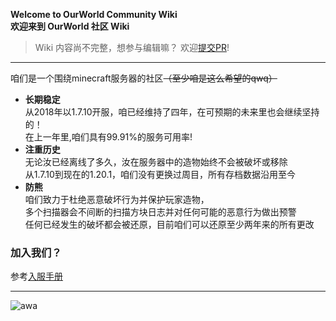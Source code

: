 **Welcome to OurWorld Community Wiki**  
**欢迎来到 OurWorld 社区 Wiki**

> Wiki 内容尚不完整，想参与编辑嘛？ 欢迎[提交PR](https://github.com/smyhw/OurWorldCommunityWiki/pulls)!
***

咱们是一个围绕minecraft服务器的社区~~（至少咱是这么希望的qwq）~~   

  
* **长期稳定**  
从2018年以1.7.10开服，咱已经维持了四年，在可预期的未来里也会继续坚持的！  
在上一年里,咱们具有99.91%的服务可用率!
* **注重历史**  
无论汝已经离线了多久，汝在服务器中的造物始终不会被破坏或移除  
从1.7.10到现在的1.20.1，咱们没有更换过周目，所有存档数据沿用至今
* **防熊**  
咱们致力于杜绝恶意破坏行为并保护玩家造物，  
多个扫描器会不间断的扫描方块日志并对任何可能的恶意行为做出预警  
任何已经发生的破坏都会被还原，目前咱们可以还原至少两年来的所有更改

### 加入我们？
参考[入服手册](https://wiki.smyhw.online/#/mc/join)
  
***
![awa](/img/awa.jpg) 
